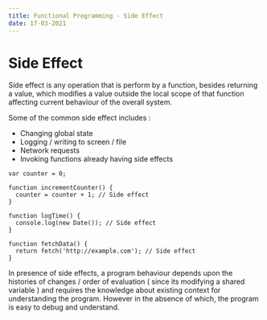 ```yaml
---
title: Functional Programming - Side Effect
date: 17-03-2021
---
```


# Side Effect

Side effect is any operation that is perform by a function, besides returning a value, which modifies a value outside the local scope of that function affecting current behaviour of the overall system.

Some of the common side effect includes :

- Changing global state
- Logging / writing to screen / file
- Network requests
- Invoking functions already having side effects

```
var counter = 0;

function incrementCounter() {
  counter = counter + 1; // Side effect
}

function logTime() {
  console.log(new Date()); // Side effect
}

function fetchData() {
  return fetch('http://example.com'); // Side effect
}

```

In presence of side effects, a program behaviour depends upon the histories of changes / order of evaluation ( since its modifying a shared variable ) and requires the knowledge about existing context for understanding the program. However in the absence of which, the program is easy to debug and understand.
